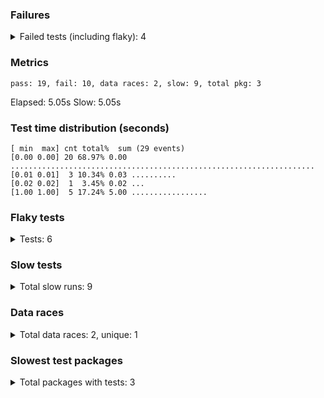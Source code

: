 ### Failures
<details>
<summary>Failed tests (including flaky): 4</summary>

<details>
<summary><code>github.com/vearutop/teststat/app.TestThatFlakesToo</code></summary>

```
=== RUN   TestThatFlakesToo
=== PAUSE TestThatFlakesToo
=== CONT  TestThatFlakesToo
    imperfect_test.go:47: oh, I'm even more flaky
--- FAIL: TestThatFlakesToo (0.00s)

```
</details>
<details>
<summary><code>github.com/vearutop/teststat/foo.TestThatFlakesFoo</code></summary>

```
=== RUN   TestThatFlakesFoo
=== PAUSE TestThatFlakesFoo
=== CONT  TestThatFlakesFoo
    imperfect_test.go:40: oh, I'm so flaky
--- FAIL: TestThatFlakesFoo (0.00s)

```
</details>
<details>
<summary><code>github.com/vearutop/teststat/foo.Test_Suite</code></summary>

```
=== RUN   Test_Suite
--- FAIL: Test_Suite (0.01s)

```
</details>
<details>
<summary><code>github.com/vearutop/teststat/foo.Test_Suite/TestThatFlakesToo</code></summary>

```
=== RUN   Test_Suite/TestThatFlakesToo
=== PAUSE Test_Suite/TestThatFlakesToo
=== CONT  Test_Suite/TestThatFlakesToo
=== CONT  Test_Suite/TestThatFlakesToo
    imperfect_test.go:93: oh, I'm so flaky
    --- FAIL: Test_Suite/TestThatFlakesToo (0.00s)

```
</details>
</details>

### Metrics

```
pass: 19, fail: 10, data races: 2, slow: 9, total pkg: 3
```

Elapsed: 5.05s
Slow: 5.05s

### Test time distribution (seconds)
```
[ min  max] cnt total%  sum (29 events)
[0.00 0.00] 20 68.97% 0.00 ....................................................................
[0.01 0.01]  3 10.34% 0.03 ..........
[0.02 0.02]  1  3.45% 0.02 ...
[1.00 1.00]  5 17.24% 5.00 .................

```
### Flaky tests
<details>
<summary>Tests: 6</summary>

| Pass | Fail | Test |
| - | - | - |
| 1 | 1 | github.com/vearutop/teststat/foo.Test_Suite/TestThatFlakesToo |
| 1 | 1 | github.com/vearutop/teststat/foo.Test_Suite |
| 1 | 1 | github.com/vearutop/teststat/foo.TestThatFlakesFoo |
| 1 | 1 | github.com/vearutop/teststat/app.TestThatIsRacy |
| 1 | 1 | github.com/vearutop/teststat/app.TestThatIsAlwaysSlow |
| 1 | 1 | github.com/vearutop/teststat/app.TestThatFlakes |
</details>

### Slow tests
<details>
<summary>Total slow runs: 9</summary>

| Result | Duration | Package | Test |
| - | - | - | - |
</details>

### Data races
<details>
<summary>Total data races: 2, unique: 1</summary>

<details>
<summary><code>github.com/vearutop/teststat/app.TestThatFlakes</code></summary>

Other affected tests:
```
github.com/vearutop/teststat.TestThatIsRacy
```

```
=== RUN   TestThatIsRacy
=== PAUSE TestThatIsRacy
=== CONT  TestThatIsRacy
==================
WARNING: DATA RACE
Read at 0x00c000094018 by goroutine 13:
  github.com/vearutop/teststat_test.TestThatIsRacy.func1()
      /Users/vearutop/dev/teststat/imperfect_test.go:23 +0x30

Previous write at 0x00c000094018 by goroutine 10:
  github.com/vearutop/teststat_test.TestThatIsRacy.func1()
      /Users/vearutop/dev/teststat/imperfect_test.go:23 +0x44

Goroutine 13 (running) created at:
  github.com/vearutop/teststat_test.TestThatIsRacy()
      /Users/vearutop/dev/teststat/imperfect_test.go:23 +0x9e
  testing.tRunner()
      /usr/local/opt/go/libexec/src/testing/testing.go:1446 +0x216
  testing.(*T).Run.func1()
      /usr/local/opt/go/libexec/src/testing/testing.go:1493 +0x47

Goroutine 10 (finished) created at:
  github.com/vearutop/teststat_test.TestThatIsRacy()
      /Users/vearutop/dev/teststat/imperfect_test.go:23 +0x9e
  testing.tRunner()
      /usr/local/opt/go/libexec/src/testing/testing.go:1446 +0x216
  testing.(*T).Run.func1()
      /usr/local/opt/go/libexec/src/testing/testing.go:1493 +0x47
==================
    testing.go:1319: race detected during execution of test
--- FAIL: TestThatIsRacy (0.01s)

```
</details>

</details>

### Slowest test packages
<details>
<summary>Total packages with tests: 3</summary>

| Duration | Package |
| - | - |
| 1.484999999s | github.com/vearutop/teststat/app |
| 1.132s | github.com/vearutop/teststat |
</details>

